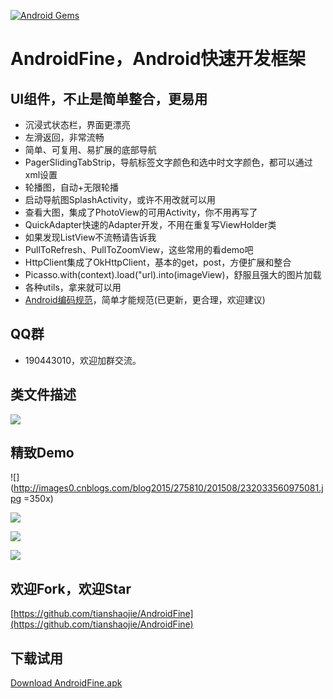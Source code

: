 [![Android Gems](http://www.android-gems.com/badge/tianshaojie/AndroidFine.svg?branch=master)](http://www.android-gems.com/lib/tianshaojie/AndroidFine)

# AndroidFine，Android快速开发框架

## UI组件，不止是简单整合，更易用

* 沉浸式状态栏，界面更漂亮
* 左滑返回，非常流畅
* 简单、可复用、易扩展的底部导航
* PagerSlidingTabStrip，导航标签文字颜色和选中时文字颜色，都可以通过xml设置
* 轮播图，自动+无限轮播
* 启动导航图SplashActivity，或许不用改就可以用
* 查看大图，集成了PhotoView的可用Activity，你不用再写了
* QuickAdapter快速的Adapter开发，不用在重复写ViewHolder类
* 如果发现ListView不流畅请告诉我
* PullToRefresh、PullToZoomView，这些常用的看demo吧
* HttpClient集成了OkHttpClient，基本的get，post，方便扩展和整合
* Picasso.with(context).load("url).into(imageView)，舒服且强大的图片加载
* 各种utils，拿来就可以用
* [Android编码规范](http://tianshaojie.github.io/android-code-style)，简单才能规范(已更新，更合理，欢迎建议)

## QQ群
 * 190443010，欢迎加群交流。

## 类文件描述

![](https://github.com/tianshaojie/AndroidFine/blob/master/doc.png)

## 精致Demo

![](http://images0.cnblogs.com/blog2015/275810/201508/232033560975081.jpg =350x)

![](http://images0.cnblogs.com/blog2015/275810/201508/232033087389945.jpg)

![](http://images0.cnblogs.com/blog2015/275810/201508/232034263002074.jpg)

![](http://images0.cnblogs.com/blog2015/275810/201508/232034453945075.jpg)

## 欢迎Fork，欢迎Star

[https://github.com/tianshaojie/AndroidFine](https://github.com/tianshaojie/AndroidFine)

## 下载试用

[Download AndroidFine.apk](http://files.cnblogs.com/files/purediy/AndroidFine.apk)


